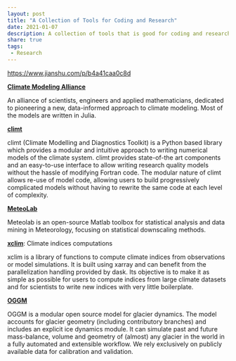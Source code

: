 ```yaml
---
layout: post
title: "A Collection of Tools for Coding and Research"
date: 2021-01-07
description: A collection of tools that is good for coding and research
share: true
tags:
 - Research
---
```


https://www.jianshu.com/p/b4a41caa0c8d

[**Climate Modeling Alliance**](https://github.com/CliMA)

An alliance of scientists, engineers and applied mathematicians, dedicated to pioneering a new, data-informed approach to climate modeling. Most of the models are written in Julia.

[**climt**](https://climt.readthedocs.io/en/latest/index.html)

climt (Climate Modelling and Diagnostics Toolkit) is a Python based library which provides a modular and intuitive approach to writing numerical models of the climate system. climt provides state-of-the art components and an easy-to-use interface to allow writing research quality models without the hassle of modifying Fortran code.
The modular nature of climt allows re-use of model code, allowing users to build progressively complicated models without having to rewrite the same code at each level of complexity.

[**MeteoLab**](<https://meteo.unican.es/trac/MLToolbox/>)

Meteolab is an open-source Matlab toolbox for statistical analysis and data mining in Meteorology, focusing on statistical downscaling methods.

[**xclim**](<https://github.com/Ouranosinc/xclim>): Climate indices computations

xclim is a library of functions to compute climate indices from observations or model simulations. It is built using xarray and can benefit from the parallelization handling provided by dask. Its objective is to make it as simple as possible for users to compute indices from large climate datasets and for scientists to write new indices with very little boilerplate.

[**OGGM**](https://github.com/OGGM/oggm)

OGGM is a modular open source model for glacier dynamics.
The model accounts for glacier geometry (including contributory branches) and includes an explicit ice dynamics module. It can simulate past and future mass-balance, volume and geometry of (almost) any glacier in the world in a fully automated and extensible workflow. We rely exclusively on publicly available data for calibration and validation.